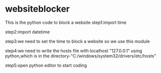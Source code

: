 # websiteblocker
This is the python code to  block a website
step1:import time 

step2:import datetime

step3:we need to set the time to block a website so we use this module

step4:we need to write the hosts file with localhost "127.0.0.1" using python,which is in the directory-"C:/windows/system32/drivers/etc/hosts" 

step5:open python editor to start coding 

